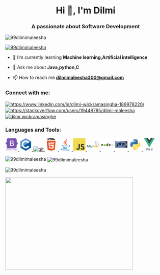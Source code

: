 <h1 align="center">Hi 👋, I'm Dilmi</h1>
<h3 align="center">A passionate about Software Development</h3>

<p align="left"> <img src="https://komarev.com/ghpvc/?username=99dilmimaleesha&label=Profile%20views&color=0e75b6&style=flat" alt="99dilmimaleesha" /> </p>


<p align="left"> <a href="https://github.com/ryo-ma/github-profile-trophy"><img src="https://github-profile-trophy.vercel.app/?username=ryo-ma&theme=onedark-ma&row=2" alt="99dilmimaleesha" /></a> </p>

- 🌱 I’m currently learning **Machine learning,Artificial intelligence**

- 💬 Ask me about **Java,python,C**

- 📫 How to reach me **dilmimaleesha300@gmail.com**

<h3 align="left">Connect with me:</h3>
<p align="left">
<a href="https://www.linkedin.com/in/dilmi-wickramasingha-189978220/" target="blank"><img align="center" src="https://raw.githubusercontent.com/rahuldkjain/github-profile-readme-generator/master/src/images/icons/Social/linked-in-alt.svg" alt="https://www.linkedin.com/in/dilmi-wickramasingha-189978220/" height="30" width="40" /></a>
<a href="https://stackoverflow.com/users/19448785/dilmi-maleesha" target="blank"><img align="center" src="https://raw.githubusercontent.com/rahuldkjain/github-profile-readme-generator/master/src/images/icons/Social/stack-overflow.svg" alt="https://stackoverflow.com/users/19448785/dilmi-maleesha" height="30" width="40" /></a>
<a href="https://fb.com/dilmi wickramasinghe" target="blank"><img align="center" src="https://raw.githubusercontent.com/rahuldkjain/github-profile-readme-generator/master/src/images/icons/Social/facebook.svg" alt="dilmi wickramasinghe" height="30" width="40" /></a>
</p>

<h3 align="left">Languages and Tools:</h3>
<p align="left"> <a href="https://getbootstrap.com" target="_blank" rel="noreferrer"> <img src="https://raw.githubusercontent.com/devicons/devicon/master/icons/bootstrap/bootstrap-plain-wordmark.svg" alt="bootstrap" width="40" height="40"/> </a> <a href="https://www.cprogramming.com/" target="_blank" rel="noreferrer"> <img src="https://raw.githubusercontent.com/devicons/devicon/master/icons/c/c-original.svg" alt="c" width="40" height="40"/> </a> <a href="https://git-scm.com/" target="_blank" rel="noreferrer"> <img src="https://www.vectorlogo.zone/logos/git-scm/git-scm-icon.svg" alt="git" width="40" height="40"/> </a> <a href="https://www.w3.org/html/" target="_blank" rel="noreferrer"> <img src="https://raw.githubusercontent.com/devicons/devicon/master/icons/html5/html5-original-wordmark.svg" alt="html5" width="40" height="40"/> </a> <a href="https://www.java.com" target="_blank" rel="noreferrer"> <img src="https://raw.githubusercontent.com/devicons/devicon/master/icons/java/java-original.svg" alt="java" width="40" height="40"/> </a> <a href="https://developer.mozilla.org/en-US/docs/Web/JavaScript" target="_blank" rel="noreferrer"> <img src="https://raw.githubusercontent.com/devicons/devicon/master/icons/javascript/javascript-original.svg" alt="javascript" width="40" height="40"/> </a> <a href="https://www.mysql.com/" target="_blank" rel="noreferrer"> <img src="https://raw.githubusercontent.com/devicons/devicon/master/icons/mysql/mysql-original-wordmark.svg" alt="mysql" width="40" height="40"/> </a> <a href="https://nodejs.org" target="_blank" rel="noreferrer"> <img src="https://raw.githubusercontent.com/devicons/devicon/master/icons/nodejs/nodejs-original-wordmark.svg" alt="nodejs" width="40" height="40"/> </a> <a href="https://www.php.net" target="_blank" rel="noreferrer"> <img src="https://raw.githubusercontent.com/devicons/devicon/master/icons/php/php-original.svg" alt="php" width="40" height="40"/> </a> <a href="https://www.python.org" target="_blank" rel="noreferrer"> <img src="https://raw.githubusercontent.com/devicons/devicon/master/icons/python/python-original.svg" alt="python" width="40" height="40"/> </a> <a href="https://vuejs.org/" target="_blank" rel="noreferrer"> <img src="https://raw.githubusercontent.com/devicons/devicon/master/icons/vuejs/vuejs-original-wordmark.svg" alt="vuejs" width="40" height="40"/> </a> </p>

<p><img align="left" src="https://github-readme-stats.vercel.app/api/top-langs?username=99dilmimaleesha&show_icons=true&locale=en&layout=compact" alt="99dilmimaleesha" /></p>

<p>&nbsp;<img align="center" src="https://github-readme-stats.vercel.app/api?username=99dilmimaleesha&show_icons=true&locale=en" alt="99dilmimaleesha" /></p>

<p><img align="center" src="https://github-readme-streak-stats.herokuapp.com/?user=99dilmimaleesha&" alt="99dilmimaleesha" /></p>
<img src="https://camo.githubusercontent.com/92396247cce516278919b3fc74f9af3b2e965319e17975627680c446e7f1d013/68747470733a2f2f70726f322d6261722d73332d63646e2d6366352e6d79706f7274666f6c696f2e636f6d2f31376134376439653866343732376365356633653438383035623264386562322f36376362316134362d316430632d343566652d616233662d3532306534383032623162385f7277635f3078377838303078363236783830302e6769663f683d3365663338643262636563653736323033343535323538653064353835666539" width="400" height="290">

